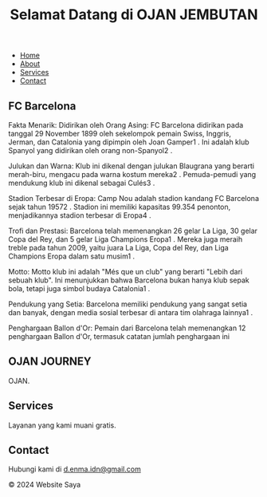 <!DOCTYPE html>
<html>
<head>
    <title>OJAN BERJEMBUT.com</title>
    <link rel="stylesheet" type="text/css" href="style.css">
</head>
<body>
    <header>
        <h1>Selamat Datang di OJAN JEMBUTAN</h1>
    </header>
    <nav>
        <ul>
            <li><a href="#home">Home</a></li>
            <li><a href="#about">About</a></li>
            <li><a href="#services">Services</a></li>
            <li><a href="#contact">Contact</a></li>
        </ul>
    </nav>
    <section id="home">
        <h2>FC Barcelona</h2>
        <p>Fakta Menarik: Didirikan oleh Orang Asing: FC Barcelona didirikan pada tanggal 29 November 1899 oleh sekelompok pemain Swiss, Inggris, Jerman, dan Catalonia yang dipimpin oleh Joan Gamper1
. Ini adalah klub Spanyol yang didirikan oleh orang non-Spanyol2
.

Julukan dan Warna: Klub ini dikenal dengan julukan Blaugrana yang berarti merah-biru, mengacu pada warna kostum mereka2
. Pemuda-pemudi yang mendukung klub ini dikenal sebagai Culés3
.

Stadion Terbesar di Eropa: Camp Nou adalah stadion kandang FC Barcelona sejak tahun 19572
. Stadion ini memiliki kapasitas 99.354 penonton, menjadikannya stadion terbesar di Eropa4
.

Trofi dan Prestasi: Barcelona telah memenangkan 26 gelar La Liga, 30 gelar Copa del Rey, dan 5 gelar Liga Champions Eropa1
. Mereka juga meraih treble pada tahun 2009, yaitu juara La Liga, Copa del Rey, dan Liga Champions Eropa dalam satu musim1
.

Motto: Motto klub ini adalah "Més que un club" yang berarti "Lebih dari sebuah klub". Ini menunjukkan bahwa Barcelona bukan hanya klub sepak bola, tetapi juga simbol budaya Catalonia1
.

Pendukung yang Setia: Barcelona memiliki pendukung yang sangat setia dan banyak, dengan media sosial terbesar di antara tim olahraga lainnya1
.

Penghargaan Ballon d'Or: Pemain dari Barcelona telah memenangkan 12 penghargaan Ballon d'Or, termasuk catatan jumlah penghargaan ini</p>
    </section>
    <section id="about">
        <h2>OJAN JOURNEY</h2>
        <p>OJAN.</p>
    </section>
    <section id="services">
        <h2>Services</h2>
        <p>Layanan yang kami muani gratis.</p>
    </section>
    <section id="contact">
        <h2>Contact</h2>
        <p>Hubungi kami di d.enma.idn@gmail.com</p>
    </section>
    <footer>
        <p>&copy; 2024 Website Saya</p>
    </footer>
    <script src="script.js"></script>
</body>
</html>
